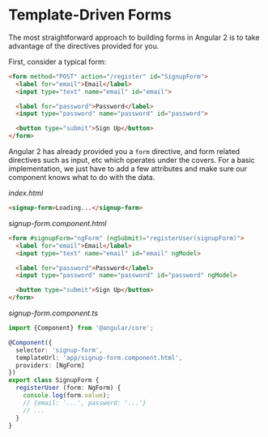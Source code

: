 # Template-Driven Forms

The most straightforward approach to building forms in Angular 2 is to take advantage of the directives provided for you.

First, consider a typical form:

```html
<form method="POST" action="/register" id="SignupForm">
  <label for="email">Email</label>
  <input type="text" name="email" id="email">

  <label for="password">Password</label>
  <input type="password" name="password" id="password">

  <button type="submit">Sign Up</button>
</form>
```

Angular 2 has already provided you a `form` directive, and form related directives such as input, etc  which operates under the covers. For a basic implementation, we just have to add a few attributes and make sure our component knows what to do with the data.

_index.html_
```html
<signup-form>Loading...</signup-form>
```

_signup-form.component.html_
```html
<form #signupForm="ngForm" (ngSubmit)="registerUser(signupForm)">
  <label for="email">Email</label>
  <input type="text" name="email" id="email" ngModel>

  <label for="password">Password</label>
  <input type="password" name="password" id="password" ngModel>

  <button type="submit">Sign Up</button>
</form>
```

_signup-form.component.ts_
```ts
import {Component} from '@angular/core';

@Component({
  selector: 'signup-form',
  templateUrl: 'app/signup-form.component.html',
  providers: [NgForm]
})
export class SignupForm {
  registerUser (form: NgForm) {
    console.log(form.value);
    // {email: '...', password: '...'}
    // ...
  }
}
```
